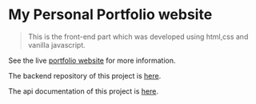 # My Personal Portfolio website

> This is the front-end part which was developed using html,css and vanilla javascript.

See the live [portfolio website](https://ihonore.netlify.app/) for more information.

The backend repository of this project is [here](https://github.com/ihonore/my-brand-api).

The api documentation of this project is [here](https://ihonore-api-deploy.herokuapp.com/api-docs/).
